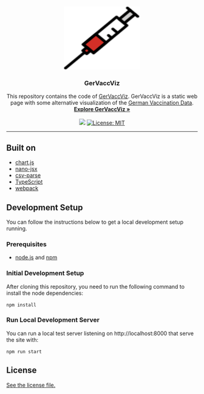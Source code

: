 <p align="center">
  <a href="https://vaccviz.github.io/ger-vacc-viz/">
    <img src="./dist/assets/syringe.svg" alt="logo" width="200" height="165">
  </a>
</p>

<h3 align="center">GerVaccViz</h3>

<p align="center">
  This repository contains the code of <a href="https://vaccviz.github.io/ger-vacc-viz/">GerVaccViz</a>. GerVaccViz is a static web page with some alternative visualization of the <a href="https://impfdashboard.de/daten">German Vaccination Data</a>.
  <br>
  <a href="https://vaccviz.github.io/ger-vacc-viz/"><strong>Explore GerVaccViz »</strong></a>
  <br>
  <br>
  <a href="https://github.com/VaccViz/ger-vacc-viz/actions"><img src="https://github.com/vaccviz/ger-vacc-viz/actions/workflows/build-n-deploy.yml/badge.svg"></a>
  <a href="./LICENSE.md"><img src="https://img.shields.io/badge/License-MIT-green.svg" alt="License: MIT"></a>
</p>

<hr>

## Built on

- [chart.js](https://www.chartjs.org/)
- [nano-jsx](https://nanojsx.github.io/)
- [csv-parse](https://csv.js.org/)
- [TypeScript](https://www.typescriptlang.org/) 
- [webpack](https://webpack.js.org/)

## Development Setup

You can follow the instructions below to get a local development setup running.

### Prerequisites

- [node.js](https://nodejs.org/) and [npm](https://www.npmjs.com/)

### Initial Development Setup

After cloning this repository, you need to run the following command to install the node dependencies:

    npm install

### Run Local Development Server

You can run a local test server listening on http://localhost:8000 that serve the site with:

    npm run start

## License

[See the license file.](./LICENSE.md)